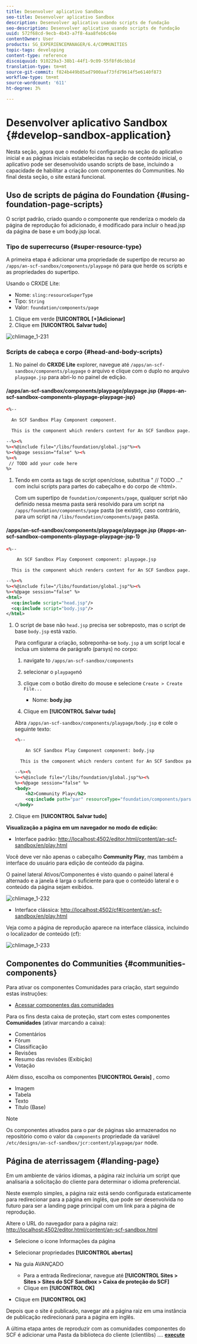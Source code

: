 ```yaml
---
title: Desenvolver aplicativo Sandbox
seo-title: Desenvolver aplicativo Sandbox
description: Desenvolver aplicativo usando scripts de fundação
seo-description: Desenvolver aplicativo usando scripts de fundação
uuid: 572f68cd-9ecb-4b43-a7f8-4aa8feb6c64e
contentOwner: User
products: SG_EXPERIENCEMANAGER/6.4/COMMUNITIES
topic-tags: developing
content-type: reference
discoiquuid: 910229a3-38b1-44f1-9c09-55f8fd6cbb1d
translation-type: tm+mt
source-git-commit: f824b449b85ad7900aaf73fd79614f5e6140f873
workflow-type: tm+mt
source-wordcount: '611'
ht-degree: 3%

---
```



# Desenvolver aplicativo Sandbox {#develop-sandbox-application}

Nesta seção, agora que o modelo foi configurado na seção do aplicativo [](initial-app.md) inicial e as páginas iniciais estabelecidas na seção de conteúdo [](initial-content.md) inicial, o aplicativo pode ser desenvolvido usando scripts de base, incluindo a capacidade de habilitar a criação com componentes do Communities. No final desta seção, o site estará funcional.

## Uso de scripts de página do Foundation {#using-foundation-page-scripts}

O script padrão, criado quando o componente que renderiza o modelo da página de reprodução foi adicionado, é modificado para incluir o head.jsp da página de base e um body.jsp local.

### Tipo de superrecurso {#super-resource-type}

A primeira etapa é adicionar uma propriedade de supertipo de recurso ao `/apps/an-scf-sandbox/components/playpage` nó para que herde os scripts e as propriedades do supertipo.

Usando o CRXDE Lite:

<!--Resolve steps below-->

* Nome: `sling:resourceSuperType`
* Tipo: `String`
* Valor: `foundation/components/page`

1. Clique em verde **[!UICONTROL [+]Adicionar]**
1. Clique em **[!UICONTROL Salvar tudo]**

![chlimage_1-231](assets/chlimage_1-231.png)

### Scripts de cabeça e corpo {#head-and-body-scripts}

1. No painel do **CRXDE Lite** explorer, navegue até `/apps/an-scf-sandbox/components/playpage` o arquivo e clique com o duplo no arquivo `playpage.jsp` para abri-lo no painel de edição.

#### /apps/an-scf-sandbox/components/playpage/playpage.jsp {#apps-an-scf-sandbox-components-playpage-playpage-jsp}

```xml
<%--

  An SCF Sandbox Play Component component.

  This is the component which renders content for An SCF Sandbox page.

--%><%
%><%@include file="/libs/foundation/global.jsp"%><%
%><%@page session="false" %><%
%><%
 // TODO add your code here
%>
```

1. Tendo em conta as tags de script open/close, substitua &quot; // TODO ...&quot; com inclui scripts para partes do cabeçalho e do corpo de &lt;html>.

   Com um supertipo de `foundation/components/page`, qualquer script não definido nessa mesma pasta será resolvido para um script na `/apps/foundation/components/page` pasta (se existir), caso contrário, para um script na `/libs/foundation/components/page` pasta.

#### /apps/an-scf-sandbox/components/playpage/playpage.jsp {#apps-an-scf-sandbox-components-playpage-playpage-jsp-1}

```xml
<%--

    An SCF Sandbox Play Component component: playpage.jsp

  This is the component which renders content for An SCF Sandbox page.

--%><%
%><%@include file="/libs/foundation/global.jsp"%><%
%><%@page session="false" %>
<html>
  <cq:include script="head.jsp"/>
  <cq:include script="body.jsp"/>
</html>
```

1. O script de base não `head.jsp` precisa ser sobreposto, mas o script de base `body.jsp` está vazio.

   Para configurar a criação, sobreponha-se `body.jsp` a um script local e inclua um sistema de parágrafo (parsys) no corpo:

   1. navigate to `/apps/an-scf-sandbox/components`
   1. selecionar o `playpage`nó
   1. clique com o botão direito do mouse e selecione `Create > Create File...`

      * Nome: **body.jsp**
   1. Clique em **[!UICONTROL Salvar tudo]**

   Abra `/apps/an-scf-sandbox/components/playpage/body.jsp` e cole o seguinte texto:

   ```xml
   <%--
   
       An SCF Sandbox Play Component component: body.jsp
   
     This is the component which renders content for An SCF Sandbox page.
   
   --%><%
   %><%@include file="/libs/foundation/global.jsp"%><%
   %><%@page session="false" %>
   <body>
       <h2>Community Play</h2>
       <cq:include path="par" resourceType="foundation/components/parsys" />
   </body>
   ```

1. Clique em **[!UICONTROL Salvar tudo]**

**Visualização a página em um navegador no modo de edição:**

* Interface padrão: [http://localhost:4502/editor.html/content/an-scf-sandbox/en/play.html](http://localhost:4502/editor.html/content/an-scf-sandbox/en/play.md)

Você deve ver não apenas o cabeçalho **Community Play**, mas também a interface do usuário para edição de conteúdo da página.

O painel lateral Ativos/Componentes é visto quando o painel lateral é alternado e a janela é larga o suficiente para que o conteúdo lateral e o conteúdo da página sejam exibidos.

![chlimage_1-232](assets/chlimage_1-232.png)

* Interface clássica: [http://localhost:4502/cf#/content/an-scf-sandbox/en/play.html](http://localhost:4502/cf#/content/an-scf-sandbox/en/play.html)

Veja como a página de reprodução aparece na interface clássica, incluindo o localizador de conteúdo (cf):

![chlimage_1-233](assets/chlimage_1-233.png)

## Componentes do Communities {#communities-components}

Para ativar os componentes Comunidades para criação, start seguindo estas instruções:

* [Acessar componentes das comunidades](basics.md#accessing-communities-components)

Para os fins desta caixa de proteção, start com estes componentes **Comunidades** (ativar marcando a caixa):

* Comentários
* Fórum
* Classificação
* Revisões
* Resumo das revisões (Exibição)
* Votação

Além disso, escolha os componentes **[!UICONTROL Gerais]** , como

* Imagem
* Tabela
* Texto
* Título (Base)

>[!NOTE]
>
>Os componentes ativados para o par de páginas são armazenados no repositório como o valor da `components` propriedade da variável\
>`/etc/designs/an-scf-sandbox/jcr:content/playpage/par` node.

## Página de aterrissagem {#landing-page}

Em um ambiente de vários idiomas, a página raiz incluiria um script que analisaria a solicitação do cliente para determinar o idioma preferencial.

Neste exemplo simples, a página raiz está sendo configurada estaticamente para redirecionar para a página em inglês, que pode ser desenvolvida no futuro para ser a landing page principal com um link para a página de reprodução.

Altere o URL do navegador para a página raiz: [http://localhost:4502/editor.html/content/an-scf-sandbox.html](https://locahost:4502/editor.html/content/an-scf-sandbox.html)

* Selecione o ícone Informações da página
* Selecionar propriedades **[!UICONTROL abertas]**
* Na guia AVANÇADO

   * Para a entrada Redirecionar, navegue até **[!UICONTROL Sites > Sites > Sites do SCF Sandbox > Caixa de proteção do SCF]**
   * Clique em **[!UICONTROL OK]**

* Clique em **[!UICONTROL OK]**

Depois que o site é publicado, navegar até a página raiz em uma instância de publicação redirecionará para a página em inglês.

A última etapa antes de reproduzir com as comunidades componentes do SCF é adicionar uma Pasta da biblioteca do cliente (clientlibs) .... **[execute](add-clientlibs.md)**
